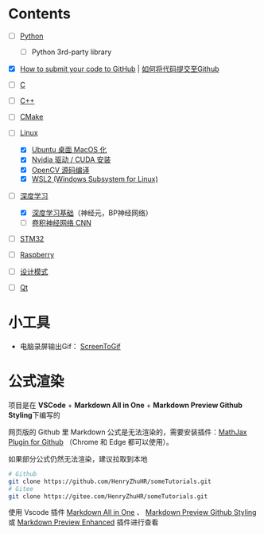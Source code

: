 # Contents
- [ ] [Python](python/README.md) 
  - [ ] Python 3rd-party library
- [x] [How to submit your code to GitHub](git/git.md) | [如何将代码提交至Github](git/git_cn.md)

- [ ] [C ](c/c.md)

- [ ] [C++](cxx/cxx.md)

- [ ] [CMake](cmake/cmake.md)

- [ ] [Linux](linux/linux-README.md)
  - [x] [Ubuntu 桌面 MacOS 化](linux/desktop-MacOS/desktop-MacOS.md)
  - [x] [Nvidia 驱动 / CUDA 安装 ](linux/nvidia/nvidia.md)
  - [x] [OpenCV 源码编译](linux/opencv/opencv.md)
  - [x] [WSL2 (Windows Subsystem for Linux)](linux/wsl2/wsl2.md)

- [ ] [深度学习](DeepLearning/DeepLearning-README.md)
  - [x] [深度学习基础](DeepLearning/basic_deepLearning/basic_deepLearning.md)（神经元，BP神经网络）
  - [ ] [卷积神经网络 CNN](DeepLearning/cnn/cnn.md)

- [ ] [STM32](stm32/stm32.md)
- [ ] [Raspberry](raspberry/raspberry-README.md)

<!-- - [ ] [Leetcode 刷题](leetcode/README.md) -->

- [ ] [设计模式](DesignPattern/README.md)

- [ ] [Qt](qt/qt.md)



# 小工具

- 电脑录屏输出Gif： [ScreenToGif](https://www.screentogif.com/)


# 公式渲染
项目是在 **VSCode** + **Markdown All in One** + **Markdown Preview Github Styling**下编写的

网页版的 Github 里 Markdown 公式是无法渲染的，需要安装插件：[MathJax Plugin for Github](https://chrome.google.com/webstore/detail/mathjax-plugin-for-github/ioemnmodlmafdkllaclgeombjnmnbima?hl=zh-CN) （Chrome 和 Edge 都可以使用）。

如果部分公式仍然无法渲染，建议拉取到本地
```bash
# Github
git clone https://github.com/HenryZhuHR/someTutorials.git
# Gitee
git clone https://gitee.com/HenryZhuHR/someTutorials.git
```
使用 Vscode 插件 [Markdown All in One](https://marketplace.visualstudio.com/items?itemName=yzhang.markdown-all-in-one) 、 [Markdown Preview Github Styling](https://marketplace.visualstudio.com/items?itemName=bierner.markdown-preview-github-styles) 或 [Markdown Preview Enhanced](https://marketplace.visualstudio.com/items?itemName=shd101wyy.markdown-preview-enhanced) 插件进行查看


<!-- Others -->
<!-- 
Upload linux/desktop-MacOS/MacOS-BigSur.tar.gz to Release
and new the file: linux/desktop-MacOS/desktop-MacOS.md
 -->